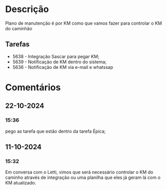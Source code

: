 # Descrição
Plano de manutenção é por KM como que vamos fazer para controlar o KM do caminhão
## Tarefas 
- 5638 - Integração Sascar para pegar KM; 
- 5639 - Notificação de KM  dentro do sistema; 
- 5636 - Notificação de KM via e-mail e whatssap 
# Comentários
## 22-10-2024
### 15:36
pego as tarefa que estão dentro da tarefa Épica; 
## 11-10-2024
### 15:32
Em conversa com o Letti, vimos que será necessário controlar o KM do caminho através de integração ou uma planilha que eles já geram lá com o KM atualizado. 